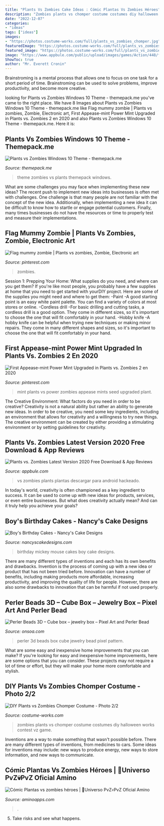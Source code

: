 ```yaml
---
title: "Plants Vs Zombies Cake Ideas : Cómic Plantas Vs Zombies Héroes"
description: "Zombies plants vs chomper costume costumes diy halloween works contest vz game"
date: "2022-12-07"
categories:
- "ideas"
tags: ["ideas"]
images:
- "https://photos.costume-works.com/full/plants_vs_zombies_chomper.jpg"
featuredImage: "https://photos.costume-works.com/full/plants_vs_zombies_chomper.jpg"
featured_image: "https://photos.costume-works.com/full/plants_vs_zombies_chomper.jpg"
image: "https://www.appbule.com/public/upload/images/games/Action/448/f3bc96950801057887a48fcb59b96122f9583762.jpg"
ShowToc: true
author: "Mr. Everett Cronin"
---
```



Brainstroming is a mental process that allows one to focus on one task for a short period of time. Brainstroming can be used to solve problems, improve productivity, and become more creative.

	

		
looking for Plants vs Zombies Windows 10 Theme - themepack.me you've came to the right place. We have 8 Images about Plants vs Zombies Windows 10 Theme - themepack.me like Flag mummy zombie | Plants vs zombies, Zombie, Electronic art, First Appease-mint Power Mint Upgraded in Plants vs. Zombies 2 en 2020 and also Plants vs Zombies Windows 10 Theme - themepack.me. Here it is:
		
    
## Plants Vs Zombies Windows 10 Theme - Themepack.me

<img loading=lazy src="https://themepack.me/i/c/749x468/media/g/2357/plants-vs-zombies-theme-ew12.jpg" onerror="this.onerror=null;this.src='https://tse1.mm.bing.net/th?id=OIP.E2xNoROhb_U8NR4345GmOgHaEo&amp;pid=15.1';" alt="Plants vs Zombies Windows 10 Theme - themepack.me">

_Source: themepack.me_

>theme zombies vs plants themepack windows. 

	

What are some challenges you may face when implementing these new ideas?
The recent push to implement new ideas into businesses is often met with challenges. One challenge is that many people are not familiar with the concept of the new idea. Additionally, when implementing a new idea it can be difficult to know how to startle or engage potential customers. Finally, many times businesses do not have the resources or time to properly test and measure their implementations.

    
## Flag Mummy Zombie | Plants Vs Zombies, Zombie, Electronic Art

<img loading=lazy src="https://i.pinimg.com/736x/e4/a0/00/e4a000ac944a8ddad26b840ce8c221b6.jpg" onerror="this.onerror=null;this.src='https://tse4.mm.bing.net/th?id=OIP.I1mj3ngJAYY9S9hfvw2ucAHaLl&amp;pid=15.1';" alt="Flag mummy zombie | Plants vs zombies, Zombie, Electronic art">

_Source: pinterest.com_

>zombies. 

	

Session 1: Prepping Your Home: What supplies do you need, and where can you get them?
If you're like most people, you probably have a few supplies at home that you need to get started with yourDIY project. Here are some of the supplies you might need and where to get them:
-Paint -A good starting point is an easy white paint palette. You can find a variety of colors at most stores or online. 
-Cordless drill -For basic drilling and cutting tasks, a cordless drill is a good option. They come in different sizes, so it's important to choose the one that will fit comfortably in your hand. 
-Hobby knife -A hobby knife can be helpful when trying new techniques or making minor repairs. They come in many different shapes and sizes, so it's important to choose the one that will fit comfortably in your hand.

    
## First Appease-mint Power Mint Upgraded In Plants Vs. Zombies 2 En 2020

<img loading=lazy src="https://i.pinimg.com/736x/ba/f4/5c/baf45cd28430bc0724e2c40831e5713a.jpg" onerror="this.onerror=null;this.src='https://tse2.mm.bing.net/th?id=OIP.AwnHzwiN6o-EEXvFnOpWoQHaEK&amp;pid=15.1';" alt="First Appease-mint Power Mint Upgraded in Plants vs. Zombies 2 en 2020">

_Source: pinterest.com_

>mint plants vs power zombies appease mints seed upgraded plant. 

	

The Creative Environment: What factors do you need in order to be creative?
Creativity is not a natural ability but rather an ability to generate new ideas. In order to be creative, you need some key ingredients, including an environment that allows for creativity and a willingness to try new things. The creative environment can be created by either providing a stimulating environment or by setting guidelines for creativity.

    
## Plants Vs. Zombies Latest Version 2020 Free Download &amp; App Reviews

<img loading=lazy src="https://www.appbule.com/public/upload/images/games/Action/448/f3bc96950801057887a48fcb59b96122f9583762.jpg" onerror="this.onerror=null;this.src='https://tse1.mm.bing.net/th?id=OIP.vVaFnNC2gBDqg3lVwp7qTAHaE4&amp;pid=15.1';" alt="Plants vs. Zombies Latest Version 2020 Free Download &amp; App Reviews">

_Source: appbule.com_

>vs zombies plants plantas descargar para android hackeado. 

	

In today's world, creativity is often championed as a key ingredient to success. It can be used to come up with new ideas for products, services, or even entire businesses. But what does creativity actually mean? And can it truly help you achieve your goals?

    
## Boy&#039;s Birthday Cakes - Nancy&#039;s Cake Designs

<img loading=lazy src="https://nancyscakedesigns.com/wp-content/uploads/2017/03/Mickey-Mouse-768x1024.jpg" onerror="this.onerror=null;this.src='https://tse2.mm.bing.net/th?id=OIP.kB9hD54nfNHPRa3b95YmqgHaJ4&amp;pid=15.1';" alt="Boy&#039;s Birthday Cakes - Nancy&#039;s Cake Designs">

_Source: nancyscakedesigns.com_

>birthday mickey mouse cakes boy cake designs. 

	

There are many different types of inventions and each has its own benefits and drawbacks.
Invention is the process of coming up with a new idea or product that has not been tried before. Innovation can have a number of benefits, including making products more affordable, increasing productivity, and improving the quality of life for people. However, there are also some drawbacks to innovation that can be harmful if not used properly.

    
## Perler Beads 3D – Cube Box – Jewelry Box – Pixel Art And Perler Bead

<img loading=lazy src="http://www.onsoa.com/wp-content/uploads/2018/09/2018-08-11-10.06.12.jpg" onerror="this.onerror=null;this.src='https://tse4.mm.bing.net/th?id=OIP.sh-t-UJ5IhIChxl8Ib3YVgHaFj&amp;pid=15.1';" alt="Perler Beads 3D – Cube box – jewelry box – Pixel Art and Perler Bead">

_Source: onsoa.com_

>perler 3d beads box cube jewelry bead pixel pattern. 

	

What are some easy and inexpensive home improvements that you can make?
If you're looking for easy and inexpensive home improvements, here are some options that you can consider. These projects may not require a lot of time or effort, but they will make your home more comfortable and stylish.

    
## DIY Plants Vs Zombies Chomper Costume - Photo 2/2

<img loading=lazy src="https://photos.costume-works.com/full/plants_vs_zombies_chomper.jpg" onerror="this.onerror=null;this.src='https://tse1.mm.bing.net/th?id=OIP.SBG9RcnfV8Qt9iW2SRfE7wHaJ3&amp;pid=15.1';" alt="DIY Plants vs Zombies Chomper Costume - Photo 2/2">

_Source: costume-works.com_

>zombies plants vs chomper costume costumes diy halloween works contest vz game. 

	

Inventions are a way to make something that wasn't possible before. There are many different types of inventions, from medicines to cars. Some ideas for inventions may include: new ways to produce energy, new ways to store information, and new ways to communicate.

    
## Cómic Plantas Vs Zombies Héroes | 🌿Universo PvZ💀PvZ Oficial Amino

<img loading=lazy src="https://pm1.narvii.com/6809/9fe27f4073a3559f7676c607e56c580a404db9d1v2_hq.jpg" onerror="this.onerror=null;this.src='https://tse2.mm.bing.net/th?id=OIP.-344DmPrSR0vnhcXYCZAhQHaM2&amp;pid=15.1';" alt="Cómic Plantas vs zombies héroes | 🌿Universo PvZ💀PvZ Oficial Amino">

_Source: aminoapps.com_

>. 

	

5. Take risks and see what happens.

